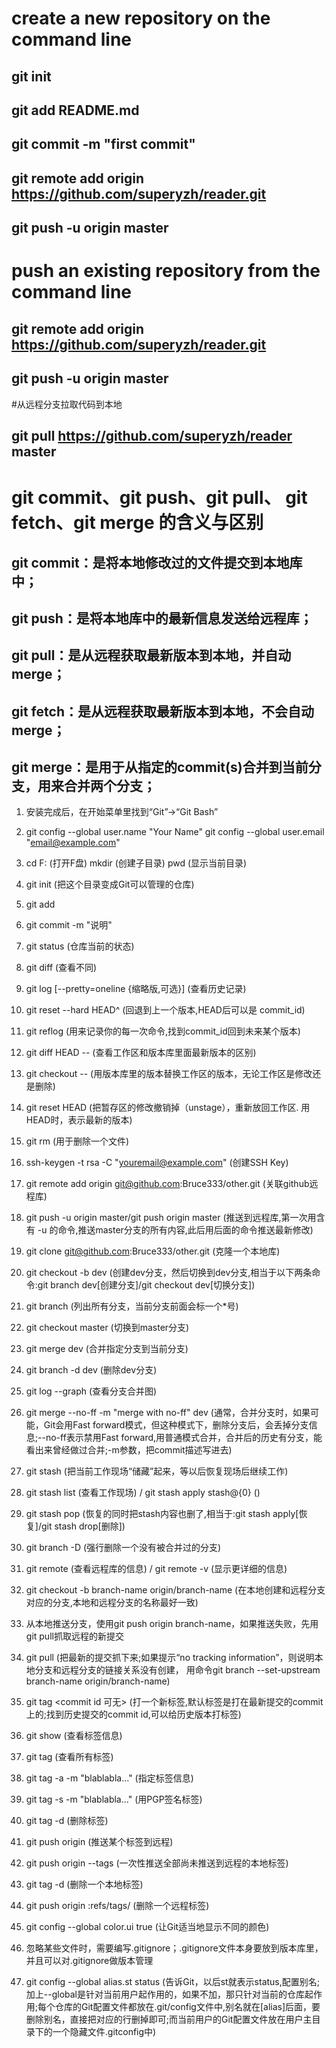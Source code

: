 
# create a new repository on the command line
## git init
## git add README.md
## git commit -m "first commit"
## git remote add origin https://github.com/superyzh/reader.git
## git push -u origin master

#  push an existing repository from the command line
## git remote add origin https://github.com/superyzh/reader.git
## git push -u origin master

#从远程分支拉取代码到本地  
## git pull https://github.com/superyzh/reader  master  


# git commit、git push、git pull、 git fetch、git merge 的含义与区别

## git commit：是将本地修改过的文件提交到本地库中；
## git push：是将本地库中的最新信息发送给远程库；
## git pull：是从远程获取最新版本到本地，并自动merge；
## git fetch：是从远程获取最新版本到本地，不会自动merge；
## git merge：是用于从指定的commit(s)合并到当前分支，用来合并两个分支；



1.  安装完成后，在开始菜单里找到“Git”->“Git Bash”

2.  git config --global user.name "Your Name"
    git config --global user.email "email@example.com"

3.  cd F: (打开F盘)
    mkdir <name> (创建子目录)
    pwd (显示当前目录)

4.  git init (把这个目录变成Git可以管理的仓库)

5.  git add <file>

6.  git commit -m "说明"

7.  git status (仓库当前的状态)

8.  git diff (查看不同)

9.  git log [--pretty=oneline  {缩略版,可选}] (查看历史记录)

10. git reset --hard HEAD^ (回退到上一个版本,HEAD后可以是 commit_id)

11. git reflog (用来记录你的每一次命令,找到commit_id回到未来某个版本)

12. git diff HEAD -- <file> (查看工作区和版本库里面最新版本的区别)

13. git checkout -- <file> (用版本库里的版本替换工作区的版本，无论工作区是修改还是删除)

14. git reset HEAD <file> (把暂存区的修改撤销掉（unstage），重新放回工作区. 用HEAD时，表示最新的版本)

15. git rm (用于删除一个文件)

16. ssh-keygen -t rsa -C "youremail@example.com" (创建SSH Key)

17. git remote add origin git@github.com:Bruce333/other.git (关联github远程库)

18. git push -u origin master/git push origin master
    (推送到远程库,第一次用含有 -u 的命令,推送master分支的所有内容,此后用后面的命令推送最新修改)

19. git clone git@github.com:Bruce333/other.git (克隆一个本地库)

20. git checkout -b dev
    (创建dev分支，然后切换到dev分支,相当于以下两条命令:git branch dev[创建分支]/git checkout dev[切换分支])

21. git branch (列出所有分支，当前分支前面会标一个*号)

22. git checkout master (切换到master分支)

23. git merge dev (合并指定分支到当前分支)

24. git branch -d dev (删除dev分支)

25. git log --graph (查看分支合并图)

26. git merge --no-ff -m "merge with no-ff" dev
    (通常，合并分支时，如果可能，Git会用Fast forward模式，但这种模式下，删除分支后，会丢掉分支信息;--no-ff表示禁用Fast forward,用普通模式合并，合并后的历史有分支，能看出来曾经做过合并;-m参数，把commit描述写进去)

27. git stash (把当前工作现场“储藏”起来，等以后恢复现场后继续工作)

28. git stash list (查看工作现场) / git stash apply stash@{0} ()

29. git stash pop (恢复的同时把stash内容也删了,相当于:git stash apply[恢复]/git stash drop[删除])

30. git branch -D <name> (强行删除一个没有被合并过的分支)

31. git remote (查看远程库的信息) / git remote -v (显示更详细的信息)

32. git checkout -b branch-name origin/branch-name (在本地创建和远程分支对应的分支,本地和远程分支的名称最好一致)

33. 从本地推送分支，使用git push origin branch-name，如果推送失败，先用git pull抓取远程的新提交

34. git pull
    (把最新的提交抓下来;如果提示“no tracking information”，则说明本地分支和远程分支的链接关系没有创建，
    用命令git branch --set-upstream branch-name origin/branch-name)

35. git tag <name> <commit id 可无>
    (打一个新标签,默认标签是打在最新提交的commit上的;找到历史提交的commit id,可以给历史版本打标签)

36. git show <tagname> (查看标签信息)

37. git tag (查看所有标签)

38. git tag -a <tagname> -m "blablabla..." (指定标签信息)

39. git tag -s <tagname> -m "blablabla..." (用PGP签名标签)

40. git tag -d <name> (删除标签)

41. git push origin <tagname> (推送某个标签到远程)

42. git push origin --tags (一次性推送全部尚未推送到远程的本地标签)

43. git tag -d <tagname> (删除一个本地标签)

44. git push origin :refs/tags/<tagname> (删除一个远程标签)

45. git config --global color.ui true (让Git适当地显示不同的颜色)

46. 忽略某些文件时，需要编写.gitignore；.gitignore文件本身要放到版本库里，并且可以对.gitignore做版本管理

47. git config --global alias.st status
    (告诉Git，以后st就表示status,配置别名;加上--global是针对当前用户起作用的，如果不加，那只针对当前的仓库起作用;每个仓库的Git配置文件都放在.git/config文件中,别名就在[alias]后面，要删除别名，直接把对应的行删掉即可;而当前用户的Git配置文件放在用户主目录下的一个隐藏文件.gitconfig中)
